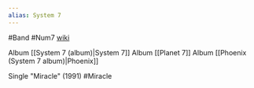 ```yaml
---
alias: System 7
---
```

#Band 
#Num7
[wiki](https://en.wikipedia.org/wiki/System_7_(band) "System 7 (band)")

Album [[System 7 (album)|System 7]]
Album [[Planet 7]]
Album [[Phoenix (System 7 album)|Phoenix]]

Single "Miracle" (1991) #Miracle 
